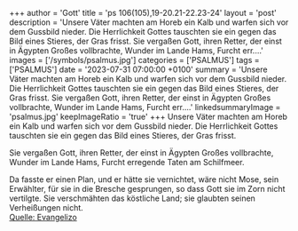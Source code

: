 +++
author = 'Gott'
title = 'ps 106(105),19-20.21-22.23-24'
layout = 'post'
description = 'Unsere Väter machten am Horeb ein Kalb und warfen sich vor dem Gussbild nieder. Die Herrlichkeit Gottes tauschten sie ein gegen das Bild eines Stieres, der Gras frisst.  Sie vergaßen Gott, ihren Retter, der einst in Ägypten Großes vollbrachte, Wunder im Lande Hams, Furcht err....'
images = ['/symbols/psalmus.jpg']
categories = ['PSALMUS']
tags = ['PSALMUS']
date = '2023-07-31 07:00:00 +0100'
summary = 'Unsere Väter machten am Horeb ein Kalb und warfen sich vor dem Gussbild nieder. Die Herrlichkeit Gottes tauschten sie ein gegen das Bild eines Stieres, der Gras frisst.  Sie vergaßen Gott, ihren Retter, der einst in Ägypten Großes vollbrachte, Wunder im Lande Hams, Furcht err....'
linkedsummaryImage = 'psalmus.jpg'
keepImageRatio = 'true'
+++
Unsere Väter machten am Horeb ein Kalb
und warfen sich vor dem Gussbild nieder.
Die Herrlichkeit Gottes tauschten sie ein
gegen das Bild eines Stieres, der Gras frisst.

Sie vergaßen Gott, ihren Retter,
der einst in Ägypten Großes vollbrachte,
Wunder im Lande Hams,
Furcht erregende Taten am Schilfmeer.<!--more-->

Da fasste er einen Plan, und er hätte sie vernichtet,
wäre nicht Mose, sein Erwählter, für sie in die Bresche gesprungen,
so dass Gott sie im Zorn nicht vertilgte.
Sie verschmähten das köstliche Land;
sie glaubten seinen Verheißungen nicht.<br> [Quelle: Evangelizo](https://evangeliumtagfuertag.org/DE/gospel)